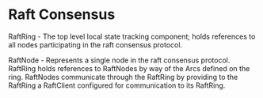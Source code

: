 # Raft Consensus

RaftRing - The top level local state tracking component; holds references to all nodes participating in the raft consensus protocol.

RaftNode - Represents a single node in the raft consensus protocol.  RaftRing holds references to RaftNodes by way of the Arcs defined on the ring.  RaftNodes communicate through the RaftRing by providing to the RaftRing a RaftClient configured for communication to its RaftRing.